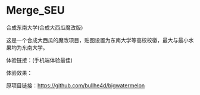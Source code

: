 # Merge_SEU
合成东南大学(合成大西瓜魔改版)

这是一个合成大西瓜的魔改项目，贴图设置为东南大学等高校校徽，最大与最小水果均为东南大学。

体验链接：(手机端体验最佳)

体验效果：

原项目链接：https://github.com/bullhe4d/bigwatermelon
